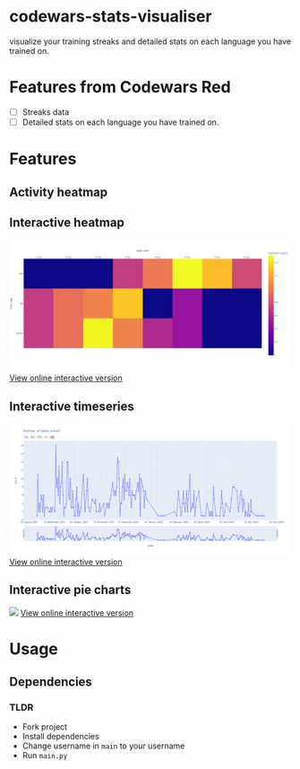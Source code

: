 # codewars-stats-visualiser
visualize your training streaks and detailed stats on each language you have trained on.
# Features from Codewars Red #
- [ ] Streaks data
- [ ] Detailed stats on each language you have trained on.

# Features #
## Activity heatmap ##

## Interactive heatmap ##
![](charts/newplot.png)
[View online interactive version]()

## Interactive timeseries ##
![](charts/timeseries.png)
[View online interactive version]()

## Interactive pie charts ##
![](charts/pie.png)
[View online interactive version]()

# Usage # 

## Dependencies ##

### TLDR ##
- Fork project
- Install dependencies
- Change username in `main` to your username
- Run `main.py` 

